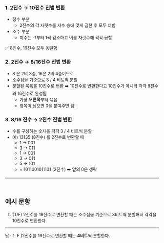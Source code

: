 <!-- @format -->

### 1. 2진수 → 10진수 진법 변환

- 정수 부분
  - 2진수의 각 자릿수를 지수 승에 맞게 곱한 후 모두 더함
- 소수 부분
  - 지수는 -1부터 1씩 감소하고 이를 자릿수에 각각 곱함

✅ 8진수, 16진수 모두 동일함

### 2. 2진수 → 8/16진수 진법 변환

- 8 은 2의 3승, 16은 2의 4승이므로
- 소수점을 기준으로 3 / 4 비트씩 분할
- 분할된 묶음을 10진수로 변환 ➡️ 10진수로 변환한다고 10진수가 아니라 각각 8진수와 16진수로 완성됨
  - 가장 **오른쪽**부터 묶음
  - 앞쪽이 남으면 0을 붙여주면 됨!

### 3. 8/16 진수 → 2진수 진법 변환

- 수를 구성하는 숫자를 각각 3 / 4 비트씩 분할
- 예) 13135 (8진수) 를 2진수로 변환할 때
  - 1 → 001
  - 3 → 011
  - 1 → 001
  - 3 → 011
  - 5 → 101
  - = 1011001011101 (2진수) ➡️ 앞의 0은 생략

---

</br>

## 예시 문항

1. (T/F) 2진수를 16진수로 변환할 때는 소수점을 기준으로 3비트씩 분할해서 각각을 10진수로 변환한다.

---

답 : 1. F (2진수를 16진수로 변환할 때는 **4비트**씩 분할한다.
